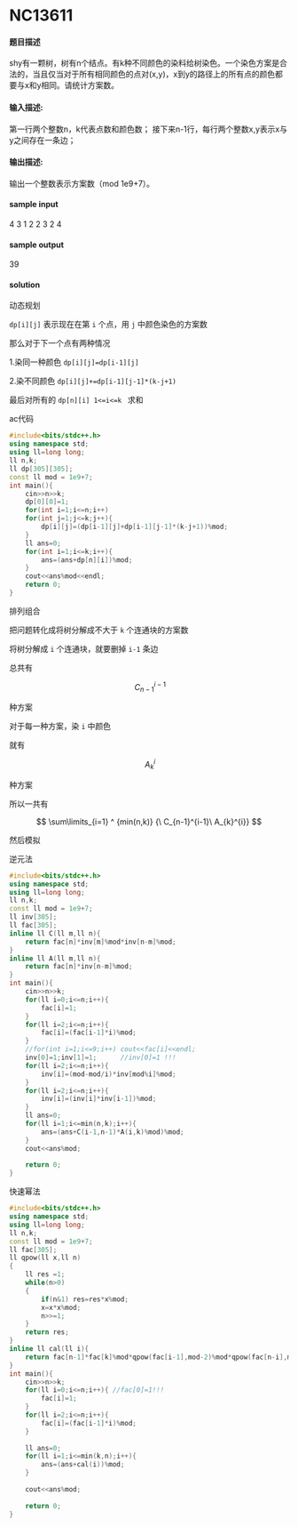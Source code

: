 # NC13611




#### 题目描述 

shy有一颗树，树有n个结点。有k种不同颜色的染料给树染色。一个染色方案是合法的，当且仅当对于所有相同颜色的点对(x,y)，x到y的路径上的所有点的颜色都要与x和y相同。请统计方案数。

#### 输入描述:


第一行两个整数n，k代表点数和颜色数；
接下来n-1行，每行两个整数x,y表示x与y之间存在一条边；

#### 输出描述:

输出一个整数表示方案数（mod 1e9+7）。

#### sample input

4 3
1 2
2 3
2 4

#### sample output

39

#### solution

动态规划

`dp[i][j]`  表示现在在第 `i` 个点，用 `j` 中颜色染色的方案数

那么对于下一个点有两种情况

1.染同一种颜色 `dp[i][j]=dp[i-1][j]`

2.染不同颜色 `dp[i][j]+=dp[i-1][j-1]*(k-j+1)`

最后对所有的 `dp[n][i] 1<=i<=k ` 求和

ac代码

```cpp
#include<bits/stdc++.h>
using namespace std;
using ll=long long;
ll n,k;
ll dp[305][305];
const ll mod = 1e9+7;
int main(){
	cin>>n>>k;
	dp[0][0]=1;
	for(int i=1;i<=n;i++)
	for(int j=1;j<=k;j++){
		dp[i][j]=(dp[i-1][j]+dp[i-1][j-1]*(k-j+1))%mod;
	}
	ll ans=0;
	for(int i=1;i<=k;i++){
		ans=(ans+dp[n][i])%mod;
	}
	cout<<ans%mod<<endl;
	return 0;
}
```


排列组合

把问题转化成将树分解成不大于 `k` 个连通块的方案数

将树分解成 `i` 个连通块，就要删掉 `i-1` 条边

总共有 


$$\ C_{n-1}^{i-1}$$


种方案

对于每一种方案，染 `i` 中颜色

就有

$$\ A_{k}^{i}$$


种方案

所以一共有

$$
\sum\limits_{i=1}  ^ {min(n,k)} {\ C_{n-1}^{i-1}\ A_{k}^{i}}
$$


然后模拟

逆元法

```cpp
#include<bits/stdc++.h>
using namespace std;
using ll=long long;
ll n,k;
const ll mod = 1e9+7;
ll inv[305];
ll fac[305];
inline ll C(ll m,ll n){
	return fac[n]*inv[m]%mod*inv[n-m]%mod;
}
inline ll A(ll m,ll n){
	return fac[n]*inv[n-m]%mod;
}
int main(){
	cin>>n>>k;
	for(ll i=0;i<=n;i++){
		fac[i]=1;
	}
	for(ll i=2;i<=n;i++){
		fac[i]=(fac[i-1]*i)%mod;
	}
	//for(int i=1;i<=9;i++) cout<<fac[i]<<endl;
	inv[0]=1;inv[1]=1;      //inv[0]=1 !!! 
	for(ll i=2;i<=n;i++){
		inv[i]=(mod-mod/i)*inv[mod%i]%mod;
	}
	for(ll i=2;i<=n;i++){
		inv[i]=(inv[i]*inv[i-1])%mod;
	}
	ll ans=0;
	for(ll i=1;i<=min(n,k);i++){
		ans=(ans+C(i-1,n-1)*A(i,k)%mod)%mod;
	}
	cout<<ans%mod;
	
	return 0;
}
```



快速幂法

```cpp
#include<bits/stdc++.h>
using namespace std;
using ll=long long;
ll n,k;
const ll mod = 1e9+7;
ll fac[305];
ll qpow(ll x,ll n)
{
    ll res =1;
    while(n>0)
    {
        if(n&1) res=res*x%mod;
        x=x*x%mod;
        n>>=1;
    }
    return res;
}
inline ll cal(ll i){
	return fac[n-1]*fac[k]%mod*qpow(fac[i-1],mod-2)%mod*qpow(fac[n-i],mod-2)%mod*qpow(fac[k-i],mod-2)%mod;
}
int main(){
	cin>>n>>k;
	for(ll i=0;i<=n;i++){ //fac[0]=1!!!
		fac[i]=1;
	}
	for(ll i=2;i<=n;i++){
		fac[i]=(fac[i-1]*i)%mod;
	}
	
	ll ans=0;
	for(ll i=1;i<=min(k,n);i++){
		ans=(ans+cal(i))%mod;
	}
	
	cout<<ans%mod;
	
	return 0;
}
```

